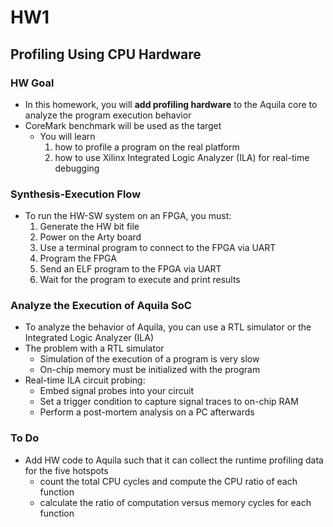 # HW1
## Profiling Using CPU Hardware

### HW Goal
* In this homework, you will **add profiling hardware** to the Aquila core to analyze the program execution behavior
* CoreMark benchmark will be used as the target
    *  You will learn 
        1. how to profile a program on the real platform
        2. how to use Xilinx Integrated Logic Analyzer (ILA) for real-time debugging

### Synthesis-Execution Flow
* To run the HW-SW system on an FPGA, you must:
    1.  Generate the HW bit file
    2. Power on the Arty board
    3. Use a terminal program to connect to the FPGA via UART
    4. Program the FPGA
    5. Send an ELF program to the FPGA via UART
    6. Wait for the program to execute and print results


### Analyze the Execution of Aquila SoC
* To analyze the behavior of Aquila, you can use a RTL simulator or the Integrated Logic Analyzer (ILA)
* The problem with a RTL simulator
    *  Simulation of the execution of a program is very slow
    * On-chip memory must be initialized with the program
* Real-time ILA circuit probing:
    * Embed signal probes into your circuit
    * Set a trigger condition to capture signal traces to on-chip RAM
    * Perform a post-mortem analysis on a PC afterwards

### To Do
* Add HW code to Aquila such that it can collect the runtime profiling data for the five hotspots
    *  count the total CPU cycles and compute the CPU ratio of each function
    * calculate the ratio of computation versus memory cycles for each function

